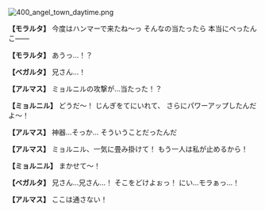 
![400_angel_town_daytime.png](../images/backgrounds/400_angel_town_daytime.png)

**【モラルタ】**
今度はハンマーで来たね～っ
そんなの当たったら
本当にぺったんこ――

**【モラルタ】**
あうっ…！？

**【ベガルタ】**
兄さん…！

**【アルマス】**
ミョルニルの攻撃が…当たった！？

**【ミョルニル】**
どうだ～！
じんぎをてにいれて、
さらにパワーアップしたんだよ～！

**【アルマス】**
神器…そっか…
そういうことだったんだ

**【アルマス】**
ミョルニル、一気に畳み掛けて！
もう一人は私が止めるから！

**【ミョルニル】**
まかせて～！

**【ベガルタ】**
兄さん…兄さん…！
そこをどけよぉっ！
にい…モラぁっ…！

**【アルマス】**
ここは通さない！